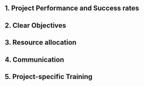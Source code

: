 

## 1. Project Performance and Success rates


## 2. Clear Objectives


## 3. Resource allocation


## 4. Communication


## 5. Project-specific Training
